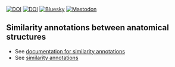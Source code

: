 [![DOI](https://zenodo.org/badge/DOI/10.1093/nar/gkae1118.svg)](https://doi.org/10.1093/nar/gkae1118)
[![DOI](https://zenodo.org/badge/DOI/10.1093/nar/gkaa793.svg)](https://doi.org/10.1093/nar/gkaa793)
[![Bluesky](https://img.shields.io/badge/dynamic/json?url=https%3A%2F%2Fpublic.api.bsky.app%2Fxrpc%2Fapp.bsky.actor.getProfile%2F%3Factor%3Dbgee.org&query=%24.followersCount&style=social&logo=bluesky&label=Follow%20%40bgee.org)](https://bsky.app/profile/bgee.org)
[![Mastodon](https://img.shields.io/mastodon/follow/109308703977124988?style=social&label=Follow%20%40bgeedb&domain=https%3A%2F%2Fgenomic.social)](https://genomic.social/%40bgeedb)

## Similarity annotations between anatomical structures

* See [documentation for similarity annotations](https://github.com/BgeeDB/anatomical-similarity-annotations/wiki/Similarity-annotations)
* See [similarity annotations](https://github.com/BgeeDB/anatomical-similarity-annotations/tree/master/release)
